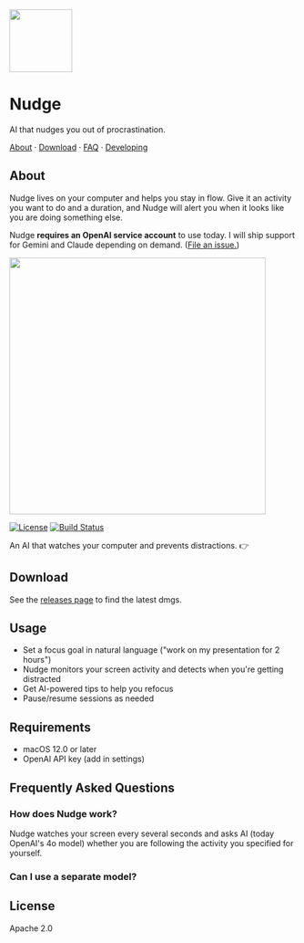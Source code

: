 
<img src="https://github.com/user-attachments/assets/1634d175-c6e7-41f7-89d9-ef0a979f0464" width="110" />

<h1>Nudge</h2>

<p>
AI that nudges you out of procrastination.
</p>

<p align="left">
  <a href="#about">About</a>
  ·
  <a href="#download">Download</a>
  ·
  <a href="#faq">FAQ</a>
  ·
  <a href="#developing-ghostty">Developing</a>
</p>
</p>


## About

Nudge lives on your computer and helps you stay in flow. Give it an activity you want to do and a duration, and Nudge will alert you when it looks like you are doing something else.

Nudge **requires an OpenAI service account** to use today. I will ship support for Gemini and Claude depending on demand. ([File an issue.](https://github.com/felipap/nudge/issues))

<img src="https://github.com/user-attachments/assets/3576fb54-8225-40eb-9bc5-01172c40474e" width="450" />

[![License](https://img.shields.io/badge/license-Apache%202.0-blue)](LICENSE)
[![Build Status](https://img.shields.io/github/actions/workflow/status/felipap/compass/build-nudge.yml)](https://github.com/felipap/compass/actions)

An AI that watches your computer and prevents distractions. 👉

## Download

See the [releases page]([https://ghostty.org/download](https://github.com/felipap/nudge/releases/latest)) to find the latest dmgs.

## Usage

- Set a focus goal in natural language ("work on my presentation for 2 hours")
- Nudge monitors your screen activity and detects when you're getting distracted
- Get AI-powered tips to help you refocus
- Pause/resume sessions as needed

## Requirements

- macOS 12.0 or later
- OpenAI API key (add in settings)

## Frequently Asked Questions

### How does Nudge work?

Nudge watches your screen every several seconds and asks AI (today OpenAI's 4o model) whether you are following the activity you specified for yourself.

### Can I use a separate model?

## License

Apache 2.0

<!-- Intelligent tools for productivity. -->

<!--
## todos

A simple to-do app with MCP support. 📝
-->

<!-- ## nudge

An AI that watches your computer and prevents distractions. 👉 -->
